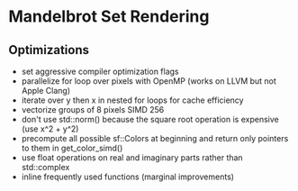 # Mandelbrot Set Rendering

## Optimizations
- set aggressive compiler optimization flags
- parallelize for loop over pixels with OpenMP (works on LLVM but not Apple Clang)
- iterate over y then x in nested for loops for cache efficiency
- vectorize groups of 8 pixels SIMD 256
- don't use std::norm() because the square root operation is expensive (use x^2 + y^2)
- precompute all possible sf::Colors at beginning and return only pointers to them in get_color_simd()
- use float operations on real and imaginary parts rather than std::complex
- inline frequently used functions (marginal improvements)
